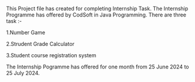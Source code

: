 This Project file has created for completing Internship Task. The Internship Programme has offered by CodSoft in Java Programming. There are three task :-

1.Number Game

2.Strudent Grade Calculator

3.Student course registration system 

The Internship Pogramme has offered for one month from 25 June 2024 to 25 July 2024.
